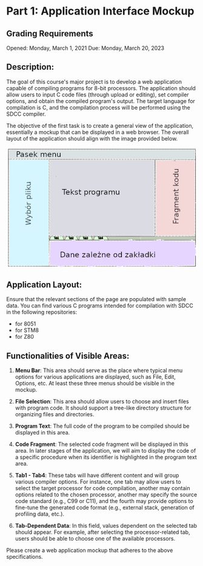 # Part 1: Application Interface Mockup

## Grading Requirements

Opened: Monday, March 1, 2021
Due: Monday, March 20, 2023

## Description:

The goal of this course's major project is to develop a web application capable of compiling programs for 8-bit processors. The application should allow users to input C code files (through upload or editing), set compiler options, and obtain the compiled program's output. The target language for compilation is C, and the compilation process will be performed using the SDCC compiler.

The objective of the first task is to create a general view of the application, essentially a mockup that can be displayed in a web browser. The overall layout of the application should align with the image provided below.

![Application Layout](layout.png)

## Application Layout:

Ensure that the relevant sections of the page are populated with sample data. You can find various C programs intended for compilation with SDCC in the following repositories:

- for 8051
- for STM8
- for Z80

## Functionalities of Visible Areas:

1. **Menu Bar**: This area should serve as the place where typical menu options for various applications are displayed, such as File, Edit, Options, etc. At least these three menus should be visible in the mockup.

2. **File Selection**: This area should allow users to choose and insert files with program code. It should support a tree-like directory structure for organizing files and directories.

3. **Program Text**: The full code of the program to be compiled should be displayed in this area.

4. **Code Fragment**: The selected code fragment will be displayed in this area. In later stages of the application, we will aim to display the code of a specific procedure when its identifier is highlighted in the program text area.

5. **Tab1 - Tab4**: These tabs will have different content and will group various compiler options. For instance, one tab may allow users to select the target processor for code compilation, another may contain options related to the chosen processor, another may specify the source code standard (e.g., C99 or C11), and the fourth may provide options to fine-tune the generated code format (e.g., external stack, generation of profiling data, etc.).

6. **Tab-Dependent Data**: In this field, values dependent on the selected tab should appear. For example, after selecting the processor-related tab, users should be able to choose one of the available processors.

Please create a web application mockup that adheres to the above specifications.